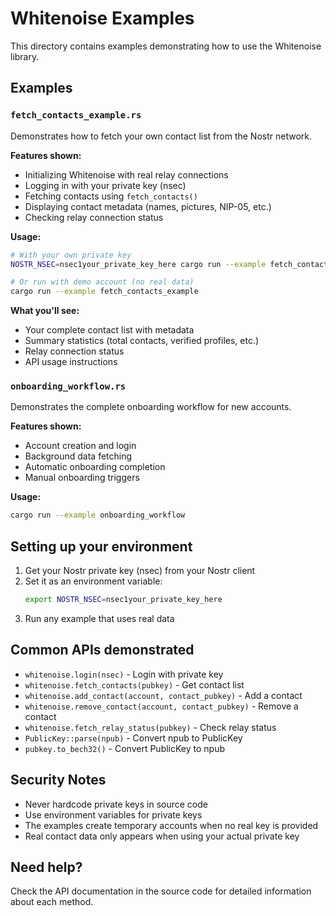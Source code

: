 # Whitenoise Examples

This directory contains examples demonstrating how to use the Whitenoise library.

## Examples

### `fetch_contacts_example.rs`

Demonstrates how to fetch your own contact list from the Nostr network.

**Features shown:**
- Initializing Whitenoise with real relay connections
- Logging in with your private key (nsec)
- Fetching contacts using `fetch_contacts()`
- Displaying contact metadata (names, pictures, NIP-05, etc.)
- Checking relay connection status

**Usage:**

```bash
# With your own private key
NOSTR_NSEC=nsec1your_private_key_here cargo run --example fetch_contacts_example

# Or run with demo account (no real data)
cargo run --example fetch_contacts_example
```

**What you'll see:**
- Your complete contact list with metadata
- Summary statistics (total contacts, verified profiles, etc.)
- Relay connection status
- API usage instructions

### `onboarding_workflow.rs`  

Demonstrates the complete onboarding workflow for new accounts.

**Features shown:**
- Account creation and login
- Background data fetching
- Automatic onboarding completion
- Manual onboarding triggers

**Usage:**

```bash
cargo run --example onboarding_workflow
```

## Setting up your environment

1. Get your Nostr private key (nsec) from your Nostr client
2. Set it as an environment variable:
   ```bash
   export NOSTR_NSEC=nsec1your_private_key_here
   ```
3. Run any example that uses real data

## Common APIs demonstrated

- `whitenoise.login(nsec)` - Login with private key
- `whitenoise.fetch_contacts(pubkey)` - Get contact list
- `whitenoise.add_contact(account, contact_pubkey)` - Add a contact
- `whitenoise.remove_contact(account, contact_pubkey)` - Remove a contact
- `whitenoise.fetch_relay_status(pubkey)` - Check relay status
- `PublicKey::parse(npub)` - Convert npub to PublicKey
- `pubkey.to_bech32()` - Convert PublicKey to npub

## Security Notes

- Never hardcode private keys in source code
- Use environment variables for private keys
- The examples create temporary accounts when no real key is provided
- Real contact data only appears when using your actual private key

## Need help?

Check the API documentation in the source code for detailed information about each method.
